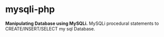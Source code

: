 # mysqli-php

<b>Manipulating Database using MySQLi.</b>
MySQLi procedural statements to CREATE/INSERT/SELECT my sql Database. 

